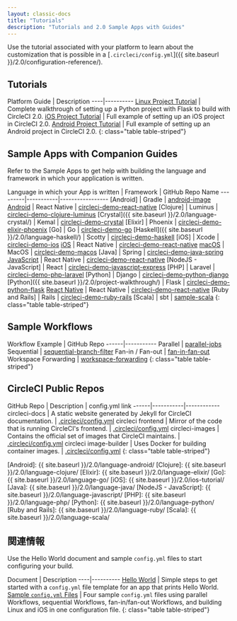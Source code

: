 ```yaml
---
layout: classic-docs
title: "Tutorials"
description: "Tutorials and 2.0 Sample Apps with Guides"
---
```

Use the tutorial associated with your platform to learn about the customization that is possible in a [`.circleci/config.yml`]({{ site.baseurl }}/2.0/configuration-reference/).

## Tutorials

Platform Guide | Description \----|\---\---\----
<a href="{{ site.baseurl }}/2.0/project-walkthrough/">Linux Project Tutorial</a> | Complete walkthrough of setting up a Python project with Flask to build with CircleCI 2.0.
<a href="{{ site.baseurl }}/2.0/ios-tutorial/">iOS Project Tutorial</a> | Full example of setting up an iOS project in CircleCI 2.0.
<a href="{{ site.baseurl }}/2.0/language-android/">Android Project Tutorial</a> | Full example of setting up an Android project in CircleCI 2.0. {: class="table table-striped"}

## Sample Apps with Companion Guides

Refer to the Sample Apps to get help with building the language and framework in which your application is written.

Language in which your App is written | Framework | GitHub Repo Name \---\---\---|\---\---\-----|\---\---\---\---\----- [Android] | Gradle | [android-image](https://github.com/circleci/circleci-images/tree/master/android) [Android](https://github.com/CircleCI-Public/circleci-demo-react-native/blob/master/README.md) | React Native | [circleci-demo-react-native](https://github.com/CircleCI-Public/circleci-demo-react-native) [Clojure] | Luminus | [circleci-demo-clojure-luminus](https://github.com/CircleCI-Public/circleci-demo-clojure-luminus) [Crystal]({{ site.baseurl }}/2.0/language-crystal/) | Kemal | [circleci-demo-crystal](https://github.com/CircleCI-Public/circleci-demo-crystal) [Elixir] | Phoenix | [circleci-demo-elixir-phoenix](https://github.com/CircleCI-Public/circleci-demo-elixir-phoenix) [Go] | Go | [circleci-demo-go](https://github.com/CircleCI-Public/circleci-demo-go) [Haskell]({{ site.baseurl }}/2.0/language-haskell/) | Scotty | [circleci-demo-haskell](https://github.com/CircleCI-Public/circleci-demo-haskell) [iOS] | Xcode | [circleci-demo-ios](https://github.com/CircleCI-Public/circleci-demo-ios) [iOS](https://github.com/CircleCI-Public/circleci-demo-react-native/blob/master/README.md) | React Native | [circleci-demo-react-native](https://github.com/CircleCI-Public/circleci-demo-react-native) [macOS](https://github.com/CircleCI-Public/circleci-demo-macos) | MacOS | [circleci-demo-macos](https://github.com/CircleCI-Public/circleci-demo-macos) [Java] | Spring | [circleci-demo-java-spring](https://github.com/CircleCI-Public/circleci-demo-java-spring) [JavaScript](https://github.com/CircleCI-Public/circleci-demo-react-native/blob/master/README.md) | React Native | [circleci-demo-react-native](https://github.com/CircleCI-Public/circleci-demo-react-native) [NodeJS - JavaScript] | React | [circleci-demo-javascript-express](https://github.com/CircleCI-Public/circleci-demo-javascript-express) [PHP] | Laravel | [circleci-demo-php-laravel](https://github.com/CircleCI-Public/circleci-demo-php-laravel) [Python] | Django | [circleci-demo-python-django](https://github.com/CircleCI-Public/circleci-demo-python-django) [Python]({{ site.baseurl }}/2.0/project-walkthrough/) | Flask | [circleci-demo-python-flask](https://github.com/CircleCI-Public/circleci-demo-python-flask) [React Native](https://github.com/CircleCI-Public/circleci-demo-react-native/blob/master/README.md) | React Native | [circleci-demo-react-native](https://github.com/CircleCI-Public/circleci-demo-react-native) [Ruby and Rails] | Rails | [circleci-demo-ruby-rails](https://github.com/CircleCI-Public/circleci-demo-ruby-rails) [Scala] | sbt | [sample-scala](https://github.com/ariv3ra/samplescala) {: class="table table-striped"}

## Sample Workflows

Workflow Example | GitHub Repo \---\---|\---\---\----- Parallel | [parallel-jobs](https://github.com/CircleCI-Public/circleci-demo-workflows/blob/parallel-jobs/.circleci/config.yml) Sequential | [sequential-branch-filter](https://github.com/CircleCI-Public/circleci-demo-workflows/blob/sequential-branch-filter/.circleci/config.yml) Fan-in / Fan-out | [fan-in-fan-out](https://github.com/CircleCI-Public/circleci-demo-workflows/blob/fan-in-fan-out/.circleci/config.yml) Workspace Forwarding | [workspace-forwarding](https://github.com/CircleCI-Public/circleci-demo-workflows/blob/workspace-forwarding/.circleci/config.yml) {: class="table table-striped"}

## CircleCI Public Repos

GitHub Repo | Description | config.yml link \---\---|\---\---\-----|\---\---\---\--- circleci-docs | A static website generated by Jekyll for CircleCI documentation. | [.circleci/config.yml](https://github.com/circleci/circleci-docs/blob/master/.circleci/config.yml) circleci frontend | Mirror of the code that is running CircleCI's frontend. | [.circleci/config.yml](https://github.com/circleci/frontend/blob/master/.circleci/config.yml) circleci-images | Contains the official set of images that CircleCI maintains. | [.circleci/config.yml](https://github.com/circleci/circleci-images/blob/master/.circleci/config.yml) circleci image-builder | Uses Docker for building container images. | [.circleci/config.yml](https://github.com/circleci/image-builder/blob/master/.circleci/config.yml) {: class="table table-striped"}

[Android]: {{ site.baseurl }}/2.0/language-android/ [Clojure]: {{ site.baseurl }}/2.0/language-clojure/ [Elixir]: {{ site.baseurl }}/2.0/language-elixir/ [Go]: {{ site.baseurl }}/2.0/language-go/ [iOS]: {{ site.baseurl }}/2.0/ios-tutorial/ [Java]: {{ site.baseurl }}/2.0/language-java/ [NodeJS - JavaScript]: {{ site.baseurl }}/2.0/language-javascript/ [PHP]: {{ site.baseurl }}/2.0/language-php/ [Python]: {{ site.baseurl }}/2.0/language-python/ [Ruby and Rails]: {{ site.baseurl }}/2.0/language-ruby/ [Scala]: {{ site.baseurl }}/2.0/language-scala/

## 関連情報

Use the Hello World document and sample `config.yml` files to start configuring your build.

Document | Description \----|\---\---\----
<a href="{{ site.baseurl }}/2.0/hello-world/">Hello World</a> | Simple steps to get started with a `config.yml` file template for an app that prints Hello World.
<a href="{{ site.baseurl }}/2.0/sample-config/">Sample <code>config.yml</code> Files</a> | Four sample `config.yml` files using parallel Workflows, sequential Workflows, fan-in/fan-out Workflows, and building Linux and iOS in one configuration file. {: class="table table-striped"}